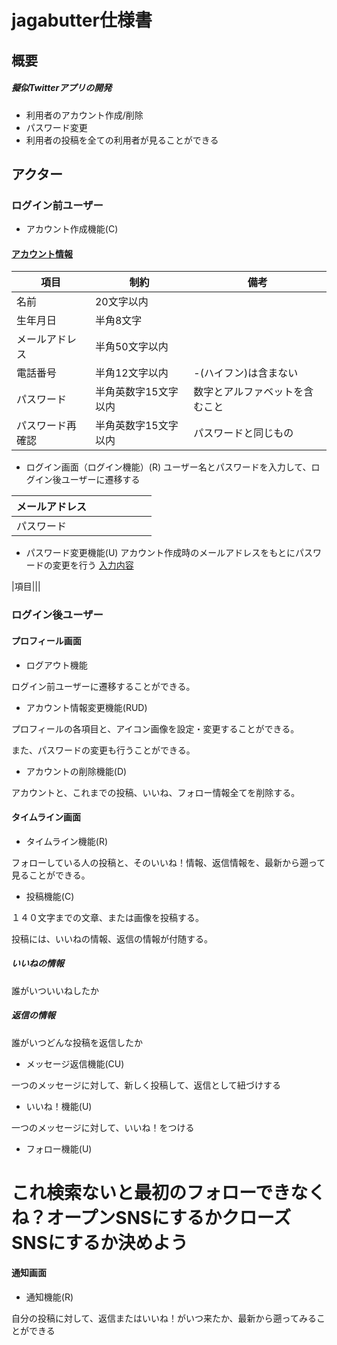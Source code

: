 # jagabutter仕様書

## 概要
##### 擬似Twitterアプリの開発
- 利用者のアカウント作成/削除
- パスワード変更
- 利用者の投稿を全ての利用者が見ることができる


## アクター
### ログイン前ユーザー
- アカウント作成機能(C)
#### <u>アカウント情報</u>

|項目|制約|備考|
|---|---|---|
|名前|20文字以内||
|生年月日|半角8文字||
|メールアドレス|半角50文字以内||
|電話番号|半角12文字以内|-(ハイフン)は含まない|
|パスワード|半角英数字15文字以内|数字とアルファベットを含むこと|
|パスワード再確認|半角英数字15文字以内|パスワードと同じもの|

- ログイン画面（ログイン機能）(R)
ユーザー名とパスワードを入力して、ログイン後ユーザーに遷移する

|メールアドレス|　　　　　|
|---|---|
|パスワード|　　　　　|

 - パスワード変更機能(U)
 アカウント作成時のメールアドレスをもとにパスワードの変更を行う
 <u>入力内容</u>
 
 |項目|||
 
 

### ログイン後ユーザー

#### プロフィール画面

- ログアウト機能

ログイン前ユーザーに遷移することができる。

- アカウント情報変更機能(RUD)

プロフィールの各項目と、アイコン画像を設定・変更することができる。

また、パスワードの変更も行うことができる。

- アカウントの削除機能(D)

アカウントと、これまでの投稿、いいね、フォロー情報全てを削除する。

#### タイムライン画面

- タイムライン機能(R)

フォローしている人の投稿と、そのいいね！情報、返信情報を、最新から遡って見ることができる。

- 投稿機能(C)

１４０文字までの文章、または画像を投稿する。

投稿には、いいねの情報、返信の情報が付随する。

##### いいねの情報

誰がいついいねしたか

##### 返信の情報

誰がいつどんな投稿を返信したか

- メッセージ返信機能(CU)

一つのメッセージに対して、新しく投稿して、返信として紐づけする

- いいね！機能(U)

一つのメッセージに対して、いいね！をつける

- フォロー機能(U)

# これ検索ないと最初のフォローできなくね？オープンSNSにするかクローズSNSにするか決めよう

#### 通知画面

- 通知機能(R)

自分の投稿に対して、返信またはいいね！がいつ来たか、最新から遡ってみることができる





## 
